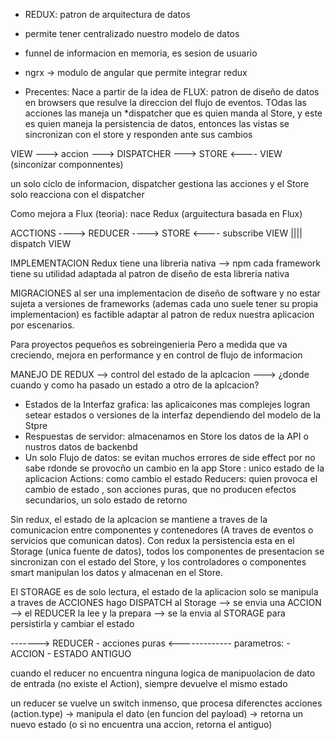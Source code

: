 - REDUX: patron de arquitectura de datos
- permite tener centralizado nuestro modelo de datos
- funnel de informacion en memoria, es sesion de usuario
- ngrx -> modulo de angular que permite integrar redux


- Precentes:
Nace a partir de la idea de FLUX: patron de diseño de datos en browsers que resulve la direccion del flujo de eventos. TOdas las acciones las maneja un *dispatcher que es quien manda al Store, y este es quien maneja la persistencia de datos, entonces las vistas se sincronizan con el store y responden ante sus cambios

VIEW ---> accion ---> DISPATCHER ---> STORE <---- VIEW (sinconizar componnentes)

un solo ciclo de informacion, dispatcher gestiona las acciones y el Store solo reacciona con el dispatcher

Como mejora a Flux (teoria): nace Redux (arguitectura basada en Flux)

ACCTIONS ----> REDUCER ----> STORE <---- subscribe VIEW
|||| 
dispatch VIEW


IMPLEMENTACION
Redux tiene una libreria nativa --> npm
cada framework tiene su utilidad adaptada al patron de diseño de esta libreria nativa 

MIGRACIONES
al ser una implementacion de diseño de software y no estar sujeta a versiones de frameworks (ademas cada uno suele tener su propia implementacion) es factible adaptar al patron de redux nuestra aplicacion por escenarios.

Para proyectos pequeños es sobreingenieria
Pero a medida que va creciendo, mejora en performance y en control de flujo de informacion

MANEJO DE REDUX --> control del estado de la aplcacion ---> ¿donde cuando y como ha pasado un estado a otro de la aplcacion?
- Estados de la Interfaz grafica: las aplicaicones mas complejes logran setear estados o versiones de la interfaz dependiendo del modelo de la Stpre
- Respuestas de servidor: almacenamos en Store los datos de la API o nustros datos de backenbd 
- Un solo Flujo de datos: se evitan muchos errores de side effect por no sabe rdonde se provocño un cambio en la app
    Store : unico estado de la aplicacion
    Actions: como cambio el estado
    Reducers: quien provoca el cambio de estado , son acciones puras, que no producen efectos secundarios, un solo estado de retorno


Sin redux, el estado de la aplcacion se mantiene a traves de la comunicacion entre componentes y contenedores (A traves de eventos o servicios que comunican datos). Con redux la persistencia esta en el Storage (unica fuente de datos), todos los componentes de presentacion se sincronizan con el estado del Store, y los controladores o componentes smart manipulan los datos y almacenan en el Store.

El STORAGE es de solo lectura, el estado de la aplicacion solo se manipula a traves de ACCIONES
hago DISPATCH al Storage --> se envia una ACCION --> el REDUCER la lee y la prepara --> se la envia al STORAGE para persistirla y cambiar el estado

-------> REDUCER - acciones puras <-------------
 parametros:    - ACCION
                - ESTADO ANTIGUO

cuando el reducer no encuentra ninguna logica de manipuolacion de dato de entrada (no existe el Action), siempre devuelve el mismo estado

un reducer se vuelve un switch inmenso, que procesa diferenctes acciones (action.type) -> manipula el dato (en funcion del payload) -> retorna un nuevo estado (o si no encuentra una accion, retorna el antiguo)
